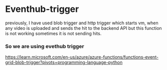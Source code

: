 # Eventhub-trigger

previously, I have used blob trigger and http trigger which starts vm, when any video is uploaded and sends the hit to the backend API but this function is not working sometimes it is not sending hits.

### So we are using evethub trigger








https://learn.microsoft.com/en-us/azure/azure-functions/functions-event-grid-blob-trigger?pivots=programming-language-python
